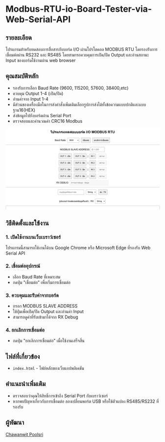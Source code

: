 # Modbus-RTU-io-Board-Tester-via-Web-Serial-API

## รายละเอียด
โปรแกรมสำหรับทดสอบการสื่อสารกับบอร์ด I/O ผ่านโปรโตคอล MODBUS RTU โดยรองรับการเชื่อมต่อผ่าน RS232 และ RS485 โดยสามารถควบคุมการเปิด/ปิด Output และอ่านสถานะ Input ของบอร์ดใช้งานผ่าน web browser

## คุณสมบัติหลัก
- รองรับการเลือก Baud Rate (9600, 115200, 57600, 38400,etc)
- ควบคุม Output 1-4 (เปิด/ปิด)
- อ่านค่าจาก Input 1-4
- มีส่วนของเครื่องมือในการส่งคำสั่งเพิ่มเติมเลือกรูปการส่งได้ทั้งข้อความแบบปกติและแบบฐาน16(HEX)
- ส่งข้อมูลไปยังบอร์ดผ่าน Serial Port
- ตรวจสอบและคำนวณค่า CRC16 Modbus

![Description](Modbus_RTU_io_Board_web_Serial_Tester.png)

## วิธีติดตั้งและใช้งาน
### 1. เปิดใช้งานบนเว็บเบราว์เซอร์
โปรแกรมนี้สามารถใช้งานได้บน Google Chrome หรือ Microsoft Edge ที่รองรับ Web Serial API

### 2. เชื่อมต่ออุปกรณ์
- เลือก Baud Rate ที่เหมาะสม
- กดปุ่ม "เชื่อมต่อ" เพื่อเริ่มการเชื่อมต่อ

### 3. ควบคุมและรับค่าจากบอร์ด
- กรอก MODBUS SLAVE ADDRESS
- ใช้ปุ่มเพื่อเปิด/ปิด Output และอ่านค่า Input
- สามารถดูค่าที่รับเข้ามาได้จาก RX Debug

### 4. ยกเลิกการเชื่อมต่อ
- กดปุ่ม "ยกเลิกการเชื่อมต่อ" เมื่อใช้งานเสร็จสิ้น

## ไฟล์ที่เกี่ยวข้อง
- `index.html` - ไฟล์หลักของเว็บแอปพลิเคชัน

## คำแนะนำเพิ่มเติม
- ตรวจสอบว่าคุณให้สิทธิ์การเข้าถึง Serial Port กับเบราว์เซอร์
- หากพบปัญหาเกี่ยวกับการเชื่อมต่อ ลองเปลี่ยนพอร์ต USB หรือใช้ตัวแปลง RS485/RS232 ที่รองรับ

## ผู้พัฒนา
[Chawanwit Poolsri](https://www.facebook.com/godda.binahead)


